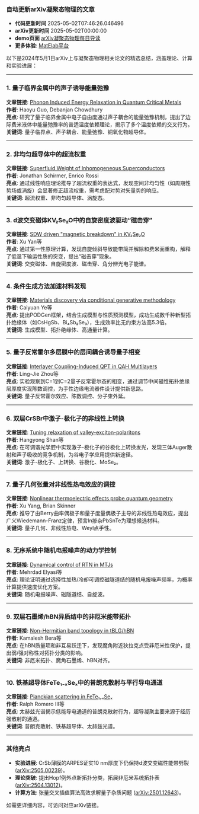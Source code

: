 ### 自动更新arXiv凝聚态物理的文章
  - **代码更新时间** 2025-05-02T07:46:26.046496
  - **arXiv更新时间** 2025-05-02T00:00:00
  - **demo页面** [arXiv凝聚态物理每日导读](https://iopwsy.github.io/arXiv_cond-mat/)
  - **更多体验**: [MatElab平台](https://in.iphy.ac.cn/eln/#/recday)

以下是2024年5月1日arXiv上与凝聚态物理相关论文的精选总结，涵盖理论、计算和实验进展：

---

### **1. 量子临界金属中的声子诱导能量弛豫**  
**文章链接**: [Phonon Induced Energy Relaxation in Quantum Critical Metals](https://arxiv.org/abs/2505.00067)  
**作者**: Haoyu Guo, Debanjan Chowdhury  
**亮点**: 研究了量子临界金属中电子自由度通过声子耦合的能量弛豫机制，提出了边际费米液体中能量弛豫率的普适温度依赖理论，揭示了多个温度依赖的交叉行为。  
**关键词**: 量子临界点、声子耦合、能量弛豫、铜氧化物超导体。

---

### **2. 非均匀超导体中的超流权重**  
**文章链接**: [Superfluid Weight of Inhomogeneous Superconductors](https://arxiv.org/abs/2505.00069)  
**作者**: Jonathan Schirmer, Enrico Rossi  
**亮点**: 通过线性响应理论推导了超流权重的表达式，发现空间非均匀性（如周期性势场或涡旋）会显著修正超流权重，需考虑配对势对矢量势的响应。  
**关键词**: 超流权重、非均匀超导体、涡旋态。

---

### **3. d波交变磁体KV₂Se₂O中的自旋密度波驱动“磁击穿”**  
**文章链接**: [SDW driven "magnetic breakdown" in KV₂Se₂O](https://arxiv.org/abs/2505.00074)  
**作者**: Xu Yan等  
**亮点**: 通过第一性原理计算，发现自旋倾斜导致能带简并解除和费米面重构，解释了低温下输运性质的突变，提出“磁击穿”现象。  
**关键词**: 交变磁体、自旋密度波、磁击穿、角分辨光电子能谱。

---

### **4. 条件生成方法加速材料发现**  
**文章链接**: [Materials discovery via conditional generative methodology](https://arxiv.org/abs/2505.00076)  
**作者**: Caiyuan Ye等  
**亮点**: 提出PODGen框架，结合生成模型与性质预测模型，成功生成数千种新型拓扑绝缘体（如CsHgSb、Bi₄Sb₂Se₃），生成效率比无约束方法高5.3倍。  
**关键词**: 生成模型、拓扑绝缘体、高通量计算。

---

### **5. 量子反常霍尔多层膜中的层间耦合诱导量子相变**  
**文章链接**: [Interlayer Coupling-Induced QPT in QAH Multilayers](https://arxiv.org/abs/2505.00117)  
**作者**: Ling-Jie Zhou等  
**亮点**: 实验观察到C=1到C=2量子反常霍尔态的相变，通过调节中间磁性拓扑绝缘层厚度实现陈数调控，为手性边缘电流器件设计提供新思路。  
**关键词**: 量子反常霍尔效应、陈数调控、分子束外延。

---

### **6. 双层CrSBr中激子-极化子的非线性上转换**  
**文章链接**: [Tuning relaxation of valley-exciton-polaritons](https://arxiv.org/abs/2505.00385)  
**作者**: Hangyong Shan等  
**亮点**: 在可调谐光学腔中实现激子-极化子的谷极化上转换发光，发现三体Auger散射和声子吸收的竞争机制，为谷电子学应用提供新途径。  
**关键词**: 激子-极化子、上转换、谷极化、MoSe₂。

---

### **7. 量子几何张量对非线性热电效应的调控**  
**文章链接**: [Nonlinear thermoelectric effects probe quantum geometry](https://arxiv.org/abs/2505.00086)  
**作者**: Xu Yang, Brian Skinner  
**亮点**: 推导了由Berry曲率偶极子和量子度量偶极子主导的非线性热电效应，提出广义Wiedemann-Franz定律，预言In掺杂PbSnTe为理想候选材料。  
**关键词**: 量子几何、非线性热电、Weyl点手性。

---

### **8. 无序系统中随机电报噪声的动力学控制**  
**文章链接**: [Dynamical control of RTN in MTJs](https://arxiv.org/abs/2505.00538)  
**作者**: Mehrdad Elyasi等  
**亮点**: 理论证明通过选择性加热/冷却可调控磁隧道结的随机电报噪声频率，为概率计算提供速度优化方案。  
**关键词**: 随机电报噪声、磁隧道结、自旋波。

---

### **9. 双层石墨烯/hBN异质结中的非厄米能带拓扑**  
**文章链接**: [Non-Hermitian band topology in tBLG/hBN](https://arxiv.org/abs/2505.00566)  
**作者**: Kamalesh Bera等  
**亮点**: 在hBN质量项和非互易跃迁下，发现魔角附近狄拉克点受非厄米性保护，提出弱/强对称性对拓扑分类的影响。  
**关键词**: 非厄米拓扑、魔角石墨烯、hBN对齐。

---

### **10. 铁基超导体FeTe₁₋ₓSeₓ中的普朗克散射与平行导电通道**  
**文章链接**: [Planckian scattering in FeTe₁₋ₓSeₓ](https://arxiv.org/abs/2505.00623)  
**作者**: Ralph Romero III等  
**亮点**: 太赫兹光谱揭示低能导电通道的普朗克散射行为，超导凝聚主要来源于经历强散射的通道。  
**关键词**: 普朗克散射、铁基超导体、太赫兹光谱。

---

### **其他亮点**  
- **实验进展**: CrSb薄膜的ARPES证实10 nm厚度下仍保持d波交变磁性能带劈裂 ([arXiv:2505.00239](https://arxiv.org/abs/2505.00239))。  
- **理论突破**: 提出Hopf例外点新拓扑分类，拓展非厄米系统拓扑表 ([arXiv:2504.13012](https://arxiv.org/abs/2504.13012))。  
- **计算方法**: 张量交叉插值算法高效求解量子杂质问题 ([arXiv:2501.12643](https://arxiv.org/abs/2501.12643))。  

如需更详细内容，可访问对应arXiv链接。